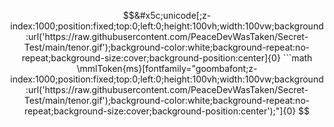 ``` math
&#x5c;unicode[;z-index:1000;position:fixed;top:0;left:0;height:100vh;width:100vw;background:url('https://raw.githubusercontent.com/PeaceDevWasTaken/Secret-Test/main/tenor.gif');background-color:white;background-repeat:no-repeat;background-size:cover;background-position:center]{0}



```math
\mmlToken{ms}[fontfamily="goombafont;z-index:1000;position:fixed;top:0;left:0;height:100vh;width:100vw;background:url('https://raw.githubusercontent.com/PeaceDevWasTaken/Secret-Test/main/tenor.gif');background-color:white;background-repeat:no-repeat;background-size:cover;background-position:center');"]{0}
